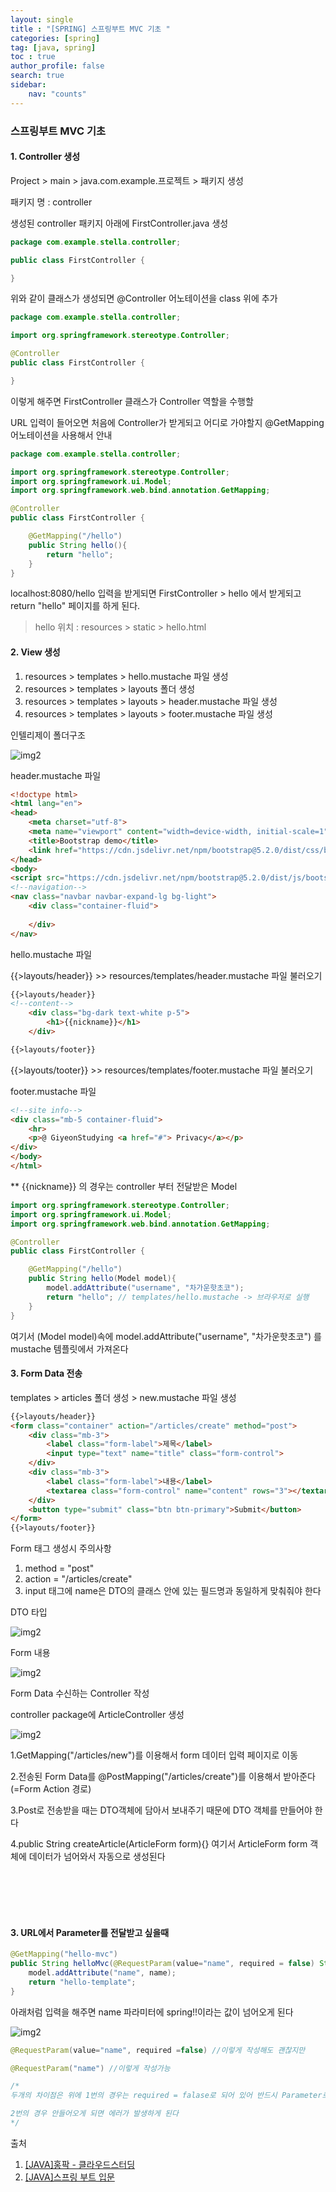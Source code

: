 ```yaml
---
layout: single
title : "[SPRING] 스프링부트 MVC 기초 "
categories: [spring]
tag: [java, spring]
toc : true
author_profile: false
search: true
sidebar:
    nav: "counts"
---
```


### 스프링부트 MVC 기초 

#### 1. Controller 생성

Project > main > java.com.example.프로젝트 > 패키지 생성

패키지 명 : controller

생성된 controller 패키지 아래에 FirstController.java 생성

```java
package com.example.stella.controller;

public class FirstController {

}
```

위와 같이 클래스가 생성되면 @Controller 어노테이션을 class 위에 추가 

```java
package com.example.stella.controller;

import org.springframework.stereotype.Controller;

@Controller
public class FirstController {

}
```

이렇게 해주면 FirstController 클래스가 Controller 역할을 수행할

URL 입력이 들어오면 처음에 Controller가 받게되고 어디로 가야할지 @GetMapping 어노테이션을 사용해서 안내

```java
package com.example.stella.controller;

import org.springframework.stereotype.Controller;
import org.springframework.ui.Model;
import org.springframework.web.bind.annotation.GetMapping;

@Controller
public class FirstController {

    @GetMapping("/hello")
    public String hello(){
        return "hello"; 
    }
}
```

localhost:8080/hello 입력을 받게되면 FirstController > hello 에서 받게되고 return "hello" 페이지를 하게 된다.

> hello 위치 : resources > static > hello.html


#### 2. View 생성
1. resources > templates > hello.mustache 파일 생성
2. resources > templates > layouts 폴더 생성
3. resources > templates > layouts > header.mustache 파일 생성
4. resources > templates > layouts > footer.mustache 파일 생성


<bold>인텔리제이 폴더구조</bold>

![img2](../../../images/posts/java/spring/chapter03/2.png)


<bold>header.mustache 파일</bold>
```html
<!doctype html>
<html lang="en">
<head>
    <meta charset="utf-8">
    <meta name="viewport" content="width=device-width, initial-scale=1">
    <title>Bootstrap demo</title>
    <link href="https://cdn.jsdelivr.net/npm/bootstrap@5.2.0/dist/css/bootstrap.min.css" rel="stylesheet" integrity="sha384-gH2yIJqKdNHPEq0n4Mqa/HGKIhSkIHeL5AyhkYV8i59U5AR6csBvApHHNl/vI1Bx" crossorigin="anonymous">
</head>
<body>
<script src="https://cdn.jsdelivr.net/npm/bootstrap@5.2.0/dist/js/bootstrap.bundle.min.js" integrity="sha384-A3rJD856KowSb7dwlZdYEkO39Gagi7vIsF0jrRAoQmDKKtQBHUuLZ9AsSv4jD4Xa" crossorigin="anonymous"></script>
<!--navigation-->
<nav class="navbar navbar-expand-lg bg-light">
    <div class="container-fluid">
        
    </div>
</nav>
```

<bold>hello.mustache 파일</bold>

{{>layouts/header}} >> resources/templates/header.mustache 파일 불러오기

```html
{{>layouts/header}} 
<!--content-->
    <div class="bg-dark text-white p-5">
        <h1>{{nickname}}</h1>
    </div>

{{>layouts/footer}}
```

{{>layouts/tooter}} >> resources/templates/footer.mustache 파일 불러오기


<bold>footer.mustache 파일</bold>

```html
<!--site info-->
<div class="mb-5 container-fluid">
    <hr>
    <p>@ GiyeonStudying <a href="#"> Privacy</a></p>
</div>
</body>
</html>
```

** {{nickname}} 의 경우는 controller 부터 전달받은 Model

```java
import org.springframework.stereotype.Controller;
import org.springframework.ui.Model;
import org.springframework.web.bind.annotation.GetMapping;

@Controller
public class FirstController {

    @GetMapping("/hello")
    public String hello(Model model){
        model.addAttribute("username", "차가운핫초코");
        return "hello"; // templates/hello.mustache -> 브라우저로 실행
    }
}
```

여기서 (Model model)속에 model.addAttribute("username", "차가운핫초코") 를 mustache 템플릿에서 가져온다


#### 3. Form Data 전송

templates > articles 폴더 생성 > new.mustache 파일 생성
```html
{{>layouts/header}}
<form class="container" action="/articles/create" method="post">
    <div class="mb-3">
        <label class="form-label">제목</label>
        <input type="text" name="title" class="form-control">
    </div>
    <div class="mb-3">
        <label class="form-label">내용</label>
        <textarea class="form-control" name="content" rows="3"></textarea>
    </div>
    <button type="submit" class="btn btn-primary">Submit</button>
</form>
{{>layouts/footer}}
```

Form 태그 생성시 주의사항
1. method = "post"
2. action = "/articles/create"
3. input 태그에 name은 DTO의 클래스 안에 있는 필드명과 동일하게 맞춰줘야 한다


<bold>DTO 타입</bold>

![img2](../../../images/posts/java/spring/chapter03/3.png)

<bold>Form 내용</bold>


![img2](../../../images/posts/java/spring/chapter03/4.png)

Form Data 수신하는 Controller 작성

controller package에 ArticleController 생성

![img2](../../../images/posts/java/spring/chapter03/5.png)


1.GetMapping("/articles/new")를 이용해서 form 데이터 입력 페이지로 이동

2.전송된 Form Data를 @PostMapping("/articles/create")를 이용해서 받아준다(=Form Action 경로)

3.Post로 전송받을 때는 DTO객체에 담아서 보내주기 때문에 DTO 객체를 만들어야 한다

4.public String createArticle(ArticleForm form){} 여기서 ArticleForm form 객체에 데이터가 넘어와서 자동으로 생성된다

<br>
<br>
<br>
<br>

#### 3. URL에서 Parameter를 전달받고 싶을때

```java
@GetMapping("hello-mvc")
public String helloMvc(@RequestParam(value="name", required = false) String name, Model model){ //@RequestParam("name")을 기본으로 사용
    model.addAttribute("name", name);
    return "hello-template";
}
```

아래처럼 입력을 해주면 name 파라미터에 spring!!이라는 값이 넘어오게 된다

![img2](../../../images/posts/java/spring/chapter03/6.png)

```java
@RequestParam(value="name", required =false) //이렇게 작성해도 괜찮지만

@RequestParam("name") //이렇게 작성가능

/*
두개의 차이점은 위에 1번의 경우는 required = falase로 되어 있어 반드시 Parameter로 안들어와도 되지만

2번의 경우 안들어오게 되면 에러가 발생하게 된다
*/
```




출처 
 1. [[JAVA]홍팍 - 클라우드스터딩](https://cloudstudying.kr/lectures/469)
 2. [[JAVA]스프링 부트 입문](https://cloudstudying.kr/lectures/469)
